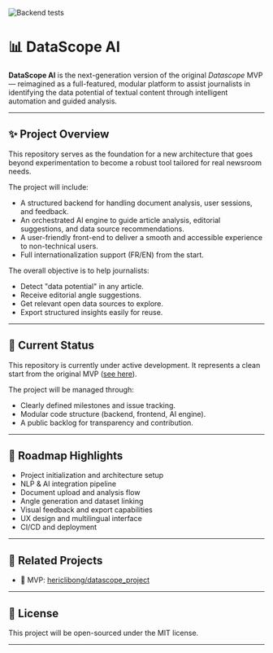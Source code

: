 ![Backend tests](https://github.com/hericlibong/datascope-ai/actions/workflows/ci.yml/badge.svg)


# 📊 DataScope AI

**DataScope AI** is the next-generation version of the original *Datascope* MVP — reimagined as a full-featured, modular platform to assist journalists in identifying the data potential of textual content through intelligent automation and guided analysis.

---

## ✨ Project Overview

This repository serves as the foundation for a new architecture that goes beyond experimentation to become a robust tool tailored for real newsroom needs.

The project will include:
- A structured backend for handling document analysis, user sessions, and feedback.
- An orchestrated AI engine to guide article analysis, editorial suggestions, and data source recommendations.
- A user-friendly front-end to deliver a smooth and accessible experience to non-technical users.
- Full internationalization support (FR/EN) from the start.

The overall objective is to help journalists:
- Detect "data potential" in any article.
- Receive editorial angle suggestions.
- Get relevant open data sources to explore.
- Export structured insights easily for reuse.

---

## 🧱 Current Status

This repository is currently under active development. It represents a clean start from the original MVP ([see here](https://github.com/hericlibong/datascope_project)).

The project will be managed through:
- Clearly defined milestones and issue tracking.
- Modular code structure (backend, frontend, AI engine).
- A public backlog for transparency and contribution.

---

## 🚧 Roadmap Highlights

- Project initialization and architecture setup
- NLP & AI integration pipeline
- Document upload and analysis flow
- Angle generation and dataset linking
- Visual feedback and export capabilities
- UX design and multilingual interface
- CI/CD and deployment

---

## 🔗 Related Projects

- 🧪 MVP: [hericlibong/datascope_project](https://github.com/hericlibong/datascope_project)

---

## 📄 License

This project will be open-sourced under the MIT license.

---
